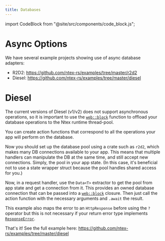 ```yaml
---
title: Databases
---
```


import CodeBlock from "@site/src/components/code_block.js";

# Async Options

We have several example projects showing use of async database adapters:

- R2D2: https://github.com/ntex-rs/examples/tree/master/r2d2
- Diesel: https://github.com/ntex-rs/examples/tree/master/diesel

# Diesel

The current versions of Diesel (v1/v2) does not support asynchronous operations, so it is important to use the [`web::block`][web-block] function to offload your database operations to the Ntex runtime thread-pool.

You can create action functions that correspond to all the operations your app will perform on the database.

<CodeBlock example="databases" file="main.rs" section="handler" />

Now you should set up the database pool using a crate such as `r2d2`, which makes many DB connections available to your app. This means that multiple handlers can manipulate the DB at the same time, and still accept new connections. Simply, the pool in your app state. (In this case, it's beneficial not to use a state wrapper struct because the pool handles shared access for you.)

<CodeBlock example="databases" file="main.rs" section="main" />

Now, in a request handler, use the `Data<T>` extractor to get the pool from app state and get a connection from it. This provides an owned database connection that can be passed into a [`web::block`][web-block] closure. Then just call the action function with the necessary arguments and `.await` the result.

This example also maps the error to an `HttpResponse` before using the `?` operator but this is not necessary if your return error type implements [`ResponseError`][response-error].

<CodeBlock example="databases" file="main.rs" section="index" />

That's it! See the full example here: https://github.com/ntex-rs/examples/tree/master/diesel

[web-block]: https://docs.rs/ntex/latest/ntex/web/fn.block.html
[response-error]: https://docs.rs/ntex/latest/ntex/web/error/trait.WebResponseError.html
